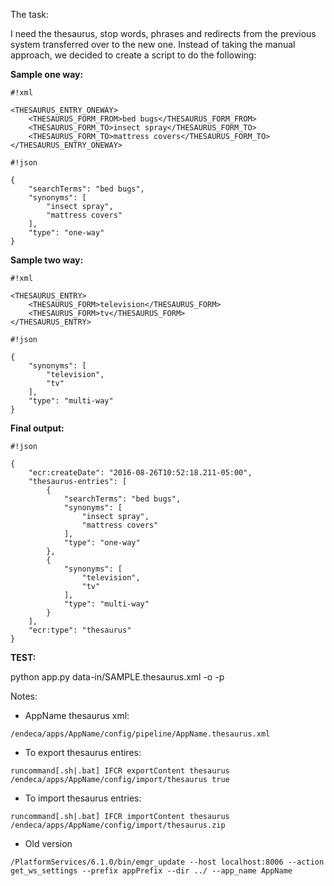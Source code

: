 The task:

I need the thesaurus, stop words, phrases and redirects from the previous system transferred over to the new one.
Instead of taking the manual approach, we decided to create a script to do the following:

**Sample one way:**

```
#!xml

<THESAURUS_ENTRY_ONEWAY>
	<THESAURUS_FORM_FROM>bed bugs</THESAURUS_FORM_FROM>
	<THESAURUS_FORM_TO>insect spray</THESAURUS_FORM_TO>
	<THESAURUS_FORM_TO>mattress covers</THESAURUS_FORM_TO>
</THESAURUS_ENTRY_ONEWAY>
```

```
#!json

{
    "searchTerms": "bed bugs",
    "synonyms": [
    	"insect spray", 
    	"mattress covers"
	],
    "type": "one-way"
}
```


**Sample two way:**

```
#!xml

<THESAURUS_ENTRY>
	<THESAURUS_FORM>television</THESAURUS_FORM>
	<THESAURUS_FORM>tv</THESAURUS_FORM>
</THESAURUS_ENTRY>
```



```
#!json

{
    "synonyms": [
        "television",
        "tv"
    ],
    "type": "multi-way"
}
```


**Final output:**

```
#!json

{
    "ecr:createDate": "2016-08-26T10:52:18.211-05:00",
    "thesaurus-entries": [
	    {
		    "searchTerms": "bed bugs",
		    "synonyms": [
		    	"insect spray", 
		    	"mattress covers"
			],
		    "type": "one-way"
		},
		{
		    "synonyms": [
		        "television",
		        "tv"
		    ],
		    "type": "multi-way"
		}
    ],	
    "ecr:type": "thesaurus"
}
```

**TEST:**

python app.py data-in/SAMPLE.thesaurus.xml -o -p

Notes:

* AppName thesaurus xml: 
``` 
/endeca/apps/AppName/config/pipeline/AppName.thesaurus.xml
```
* To export thesaurus entires: 

``` 
runcommand[.sh|.bat] IFCR exportContent thesaurus /endeca/apps/AppName/config/import/thesaurus true
```
* To import thesaurus entries: 
```
runcommand[.sh|.bat] IFCR importContent thesaurus /endeca/apps/AppName/config/import/thesaurus.zip
```

* Old version
```
/PlatformServices/6.1.0/bin/emgr_update --host localhost:8006 --action get_ws_settings --prefix appPrefix --dir ../ --app_name AppName
```

